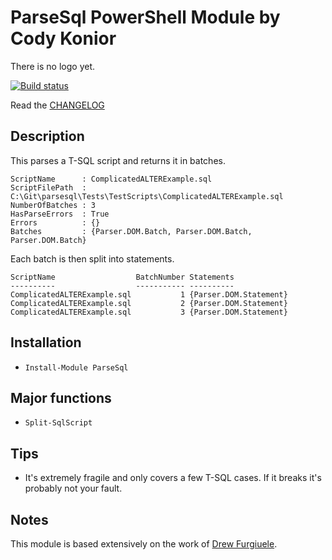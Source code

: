 # ParseSql PowerShell Module by Cody Konior

There is no logo yet.

[![Build status](https://ci.appveyor.com/api/projects/status/t4285njy3p09glxd?svg=true)](https://ci.appveyor.com/project/codykonior/parsesql)

Read the [CHANGELOG][3]

## Description

This parses a T-SQL script and returns it in batches.

```
ScriptName      : ComplicatedALTERExample.sql
ScriptFilePath  : C:\Git\parsesql\Tests\TestScripts\ComplicatedALTERExample.sql
NumberOfBatches : 3
HasParseErrors  : True
Errors          : {}
Batches         : {Parser.DOM.Batch, Parser.DOM.Batch, Parser.DOM.Batch}
```

Each batch is then split into statements.

```
ScriptName                  BatchNumber Statements
----------                  ----------- ----------
ComplicatedALTERExample.sql           1 {Parser.DOM.Statement}
ComplicatedALTERExample.sql           2 {Parser.DOM.Statement}
ComplicatedALTERExample.sql           3 {Parser.DOM.Statement}
```

## Installation

- `Install-Module ParseSql`

## Major functions

- `Split-SqlScript`

## Tips

- It's extremely fragile and only covers a few T-SQL cases. If it breaks it's probably not your fault.

## Notes

This module is based extensively on the work of [Drew Furgiuele][4].

[1]: Images/parsesql.ai.svg
[2]: Images/parsesql.gif
[3]: CHANGELOG.md
[4]: https://port1433.com/
